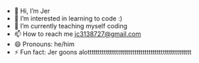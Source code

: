 - 👋 Hi, I’m Jer
- 👀 I’m interested in learning to code :)
- 🌱 I’m currently teaching myself coding
- 📫 How to reach me jc3138727@gmail.com
- 😄 Pronouns: he/him
- ⚡ Fun fact: Jer goons alottttttttttttttttttttttttttttttttttttttttttttttttttt

<!---
MurderJer/MurderJer is a ✨ special ✨ repository because its `README.md` (this file) appears on your GitHub profile.
You can click the Preview link to take a look at your changes.
--->
